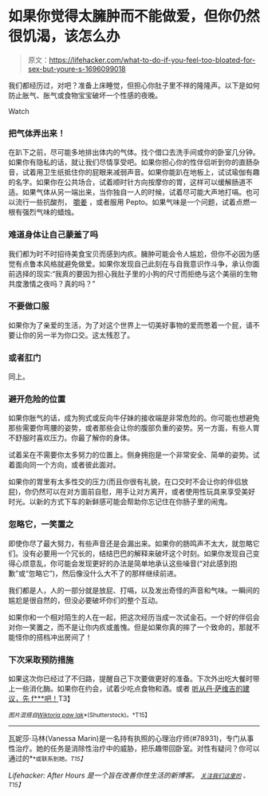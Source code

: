 # 如果你觉得太臃肿而不能做爱，但你仍然很饥渴，该怎么办

> 原文：<https://lifehacker.com/what-to-do-if-you-feel-too-bloated-for-sex-but-youre-s-1696099018>

我们都经历过，对吧？准备上床睡觉，但担心你肚子里不祥的隆隆声。以下是如何防止胀气、胀气或食物宝宝破坏一个性感的夜晚。

Watch

### 把气体弄出来！

在趴下之前，尽可能多地排出体内的气体。找个借口去洗手间或你的卧室几分钟。如果你有隐私的话，就让我们尽情享受吧。如果你担心你的性伴侣听到你的直肠杂音，试着用卫生纸抵住你的屁眼来减弱声音。如果你能趴在地板上，试试瑜伽有趣的名字。如果你在公共场合，试着顺时针方向按摩你的胃，这样可以缓解肠道不适。如果气体从另一端出来，当你独自一人的时候，试着尽可能大声地打嗝。也可以流行一些抗酸剂， [嚼姜](https://lifehacker.com/diy-candied-ginger-is-easy-to-make-and-relieves-stomach-5862939) ，或者服用 Pepto。如果气味是一个问题，试着点燃一根有强烈气味的蜡烛。

### 难道身体让自己蒙羞了吗

我们都为时不时招待美食宝贝而感到内疚。臃肿可能会令人尴尬，但你不必因为感觉有点鲁本风格就避免做爱。如果你发现自己此刻在与自我意识作斗争，承认你面前选择的现实:“我真的要因为担心我肚子里的小狗的尺寸而拒绝与这个美丽的生物共度激情之夜吗？真的吗？”

### 不要做口服

如果你为了亲爱的生活，为了对这个世界上一切美好事物的爱而憋着一个屁，请不要让你的另一半为你口交。这太残忍了。

### 或者肛门

同上。

### 避开危险的位置

如果你胀气的话，成为狗式或反向牛仔妹的接收端是非常危险的。你可能也想避免那些需要你弯腰的姿势，或者那些会让你的腹部负重的姿势。另一方面，有些人胃不舒服时喜欢压力。你最了解你的身体。

试着呆在不需要你太多努力的位置上。侧身拥抱是一个非常安全、简单的姿势。试着面向同一个方向，或者彼此面对。

如果你的胃里有太多性交的压力(而且你很有礼貌，在口交时不会让你的伴侣放屁)，你仍然可以在对方面前自慰，用手让对方离开，或者使用性玩具来享受美好时光。以新的方式下车的新鲜感可能会帮助你忘记住在你肠子里的闹鬼。

### 忽略它，一笑置之

即使你尽了最大努力，有些声音还是会漏出来。如果你的肠鸣声不太大，就忽略它们。没有必要用一个冗长的，结结巴巴的解释来破坏这个时刻。如果你发现自己变得心烦意乱，你可能会发现更好的办法是简单地承认这些噪音(“对此感到抱歉”或“忽略它”)，然后像没什么大不了的那样继续前进。

我们都是人，人的一部分就是放屁、打嗝，以及发出奇怪的声音和气味。一瞬间的尴尬是很自然的，但没必要破坏你们的整个互动。

如果你和一个相对陌生的人在一起，把这次经历当成一次试金石。一个好的伴侣会对你一笑置之，而不是让你内疚或羞愧。但是如果你真的摔了一个致命的，那就不能怪你的搭档冲出房间了！

### 下次采取预防措施

如果这次你已经过了不归路，提醒自己下次要做更好的准备。下次外出吃大餐时带上一些消化酶。如果你在约会，试着少吃点食物和酒。或者 [听从丹·萨维吉的建议，先 f***吧！](http://www.thestranger.com/blogs/slog/2015/02/13/21708816/fuck-firstnow-in-comic-form)T3】

<small>*图片混搭自*</small>[<small>*Wiktoria paw lak*</small>](http://www.shutterstock.com/pic-259049372/stock-vector-bed-icon-vector.html)<small>*(Shutterstock)。*T15】</small>

* * *

瓦妮莎·马林(Vanessa Marin)是一名持有执照的心理治疗师(#78931)，专门从事性治疗。她的任务是消除性治疗中的威胁，把乐趣带回卧室。对性有疑问？你可以通过的[<small></small>](mailto:Vanessa.Marin@Lifehacker.com)*<small>*或联系到她。*T15】</small>*

*Lifehacker: After Hours 是一个旨在改善你性生活的新博客。 [<small>*关注我们这里的*</small>](https://twitter.com/LHAfterHours) <small>*。*T15】</small>*